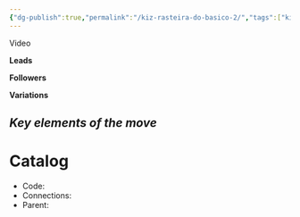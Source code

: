 ```yaml
---
{"dg-publish":true,"permalink":"/kiz-rasteira-do-basico-2/","tags":["kizomba/step","todo"],"created":"2025-01-29T15:49:38.523-05:00","updated":"2025-01-29T15:49:45.242-05:00"}
---
```



Video

**Leads**

**Followers**

**Variations**

*Key elements of the move*
- 

# Catalog

- Code: 
- Connections: 
- Parent: 